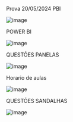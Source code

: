 Prova 20/05/2024 PBI

![image](https://github.com/xXTavaroviskXx/Informatica/assets/168144175/8848ac7a-eb9a-4bb5-8fb6-5d792e318f71)


POWER BI

![image](https://github.com/xXTavaroviskXx/Informatica/assets/168144175/09c50716-783a-4c19-be9d-4f7c664ca203)



QUESTÕES PANELAS

![image](https://github.com/xXTavaroviskXx/Informatica/assets/168144175/d456b5fb-3a3f-401a-88f9-dd1fbadee841)


Horario de aulas 


![image](https://github.com/xXTavaroviskXx/Informatica/assets/168144175/ea6a6a9a-d0d6-4b2f-9437-f46a34eb4a44)



QUESTÕES SANDALHAS


![image](https://github.com/xXTavaroviskXx/Informatica/assets/168144175/9e96c85b-ec01-4f78-8afb-e0f896318a38)
